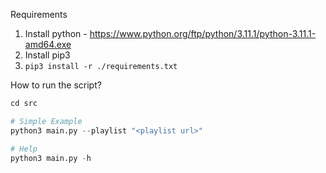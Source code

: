 Requirements

1. Install python - https://www.python.org/ftp/python/3.11.1/python-3.11.1-amd64.exe
2. Install pip3
3. `pip3 install -r ./requirements.txt`


How to run the script?

``` python
cd src

# Simple Example
python3 main.py --playlist "<playlist url>"

# Help
python3 main.py -h
```
